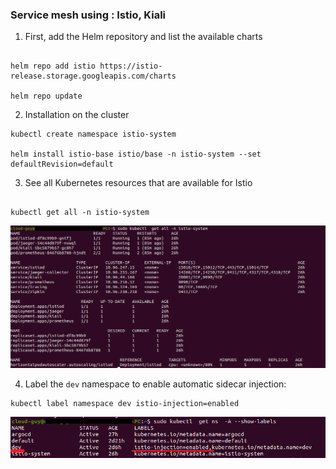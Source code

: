 ### Service mesh using : Istio, Kiali

1. First, add the Helm repository and list the available charts

```

helm repo add istio https://istio-release.storage.googleapis.com/charts

helm repo update 
```

2. Installation on the cluster

```
kubectl create namespace istio-system       

helm install istio-base istio/base -n istio-system --set defaultRevision=default 
```

3. See all Kubernetes resources that are available for Istio

```

kubectl get all -n istio-system 
```

![All the Istio Ressources](assets/images/servicemesh/geall.png)


4. Label the `dev` namespace to enable automatic sidecar injection:

```
kubectl label namespace dev istio-injection=enabled

```

![Istio injection](assets/images/servicemesh/showlabels.png)


